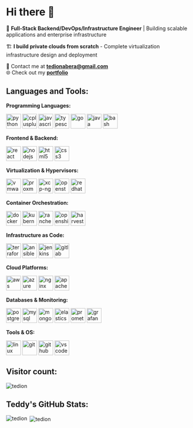 # Hi there 👋

🔧 **Full-Stack Backend/DevOps/Infrastructure Engineer** | Building scalable applications and enterprise infrastructure

🏗️ **I build private clouds from scratch** - Complete virtualization infrastructure design and deployment

📧 Contact me at **tedionabera@gmail.com**  
🌐 Check out my **[portfolio](https://tedion.github.io/devops-portfolio/)**

## Languages and Tools:

**Programming Languages:**
<p align="left">
<img src="https://cdn.jsdelivr.net/gh/devicons/devicon@latest/icons/python/python-original.svg" alt="python" width="40" height="40"/>
<img src="https://cdn.jsdelivr.net/gh/devicons/devicon@latest/icons/cplusplus/cplusplus-original.svg" alt="cplusplus" width="40" height="40"/>
<img src="https://cdn.jsdelivr.net/gh/devicons/devicon@latest/icons/javascript/javascript-original.svg" alt="javascript" width="40" height="40"/>
<img src="https://cdn.jsdelivr.net/gh/devicons/devicon@latest/icons/typescript/typescript-original.svg" alt="typescript" width="40" height="40"/>
<img src="https://cdn.jsdelivr.net/gh/devicons/devicon@latest/icons/go/go-original.svg" alt="go" width="40" height="40"/>
<img src="https://cdn.jsdelivr.net/gh/devicons/devicon@latest/icons/java/java-original.svg" alt="java" width="40" height="40"/>
<img src="https://cdn.jsdelivr.net/gh/devicons/devicon@latest/icons/bash/bash-original.svg" alt="bash" width="40" height="40"/>
</p>

**Frontend & Backend:**
<p align="left">
<img src="https://cdn.jsdelivr.net/gh/devicons/devicon@latest/icons/react/react-original.svg" alt="react" width="40" height="40"/>
<img src="https://cdn.jsdelivr.net/gh/devicons/devicon@latest/icons/nodejs/nodejs-original.svg" alt="nodejs" width="40" height="40"/>
<img src="https://cdn.jsdelivr.net/gh/devicons/devicon@latest/icons/html5/html5-original.svg" alt="html5" width="40" height="40"/>
<img src="https://cdn.jsdelivr.net/gh/devicons/devicon@latest/icons/css3/css3-original.svg" alt="css3" width="40" height="40"/>
</p>

**Virtualization & Hypervisors:**
<p align="left">
<img src="https://cdn.simpleicons.org/vmware" alt="vmware" width="40" height="40"/>
<img src="https://cdn.simpleicons.org/proxmox" alt="proxmox" width="40" height="40"/>
<img src="https://cdn.simpleicons.org/xen" alt="xcp-ng" width="40" height="40"/>
<img src="https://cdn.simpleicons.org/openstack" alt="openstack" width="40" height="40"/>
<img src="https://cdn.simpleicons.org/redhat" alt="redhat" width="40" height="40"/>
</p>

**Container Orchestration:**
<p align="left">
<img src="https://cdn.jsdelivr.net/gh/devicons/devicon@latest/icons/docker/docker-original.svg" alt="docker" width="40" height="40"/>
<img src="https://cdn.jsdelivr.net/gh/devicons/devicon@latest/icons/kubernetes/kubernetes-plain.svg" alt="kubernetes" width="40" height="40"/>
<img src="https://cdn.simpleicons.org/rancher" alt="rancher" width="40" height="40"/>
<img src="https://cdn.simpleicons.org/redhatopenshift" alt="openshift" width="40" height="40"/>
<img src="https://cdn.simpleicons.org/harvester" alt="harvester" width="40" height="40"/>
</p>

**Infrastructure as Code:**
<p align="left">
<img src="https://cdn.jsdelivr.net/gh/devicons/devicon@latest/icons/terraform/terraform-original.svg" alt="terraform" width="40" height="40"/>
<img src="https://cdn.jsdelivr.net/gh/devicons/devicon@latest/icons/ansible/ansible-original.svg" alt="ansible" width="40" height="40"/>
<img src="https://cdn.jsdelivr.net/gh/devicons/devicon@latest/icons/jenkins/jenkins-original.svg" alt="jenkins" width="40" height="40"/>
<img src="https://cdn.jsdelivr.net/gh/devicons/devicon@latest/icons/gitlab/gitlab-original.svg" alt="gitlab" width="40" height="40"/>
</p>

**Cloud Platforms:**
<p align="left">
<img src="https://cdn.jsdelivr.net/gh/devicons/devicon@latest/icons/amazonwebservices/amazonwebservices-original-wordmark.svg" alt="aws" width="40" height="40"/>
<img src="https://cdn.jsdelivr.net/gh/devicons/devicon@latest/icons/azure/azure-original.svg" alt="azure" width="40" height="40"/>
<img src="https://cdn.jsdelivr.net/gh/devicons/devicon@latest/icons/nginx/nginx-original.svg" alt="nginx" width="40" height="40"/>
<img src="https://cdn.jsdelivr.net/gh/devicons/devicon@latest/icons/apache/apache-original.svg" alt="apache" width="40" height="40"/>
</p>

**Databases & Monitoring:**
<p align="left">
<img src="https://cdn.jsdelivr.net/gh/devicons/devicon@latest/icons/postgresql/postgresql-original.svg" alt="postgresql" width="40" height="40"/>
<img src="https://cdn.jsdelivr.net/gh/devicons/devicon@latest/icons/mysql/mysql-original.svg" alt="mysql" width="40" height="40"/>
<img src="https://cdn.jsdelivr.net/gh/devicons/devicon@latest/icons/mongodb/mongodb-original.svg" alt="mongodb" width="40" height="40"/>
<img src="https://cdn.simpleicons.org/elasticsearch" alt="elasticsearch" width="40" height="40"/>
<img src="https://cdn.simpleicons.org/prometheus" alt="prometheus" width="40" height="40"/>
<img src="https://cdn.simpleicons.org/grafana" alt="grafana" width="40" height="40"/>
</p>

**Tools & OS:**
<p align="left">
<img src="https://cdn.jsdelivr.net/gh/devicons/devicon@latest/icons/linux/linux-original.svg" alt="linux" width="40" height="40"/>
<img src="https://cdn.jsdelivr.net/gh/devicons/devicon@latest/icons/git/git-original.svg" alt="git" width="40" height="40"/>
<img src="https://cdn.jsdelivr.net/gh/devicons/devicon@latest/icons/github/github-original.svg" alt="github" width="40" height="40"/>
<img src="https://cdn.jsdelivr.net/gh/devicons/devicon@latest/icons/vscode/vscode-original.svg" alt="vscode" width="40" height="40"/>
</p>

## Visitor count:
<p align="left"> <img src="https://komarev.com/ghpvc/?username=tedion&label=Profile%20views&color=0e75b6&style=flat" alt="tedion" /> </p>

## Teddy's GitHub Stats:
<p><img align="left" src="https://github-readme-stats.vercel.app/api/top-langs?username=tedion&show_icons=true&locale=en&layout=compact&theme=dark" alt="tedion" /></p>

<p>&nbsp;<img align="center" src="https://github-readme-stats.vercel.app/api?username=tedion&show_icons=true&locale=en&theme=dark" alt="tedion" /></p>

